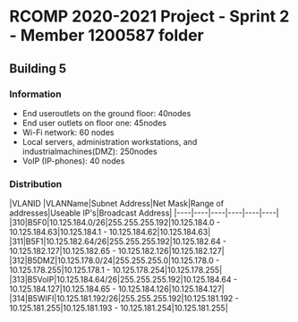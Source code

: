 RCOMP 2020-2021 Project - Sprint 2 - Member 1200587 folder
===========================================

## Building 5 ##

### Information ###
- End useroutlets on the ground floor: 40nodes
- End user outlets on floor one: 45nodes
- Wi-Fi network: 60 nodes
- Local servers, administration workstations, and industrialmachines(DMZ): 250nodes
- VoIP (IP-phones): 40 nodes


### Distribution ###

|VLANID |VLANName|Subnet Address|Net Mask|Range of addresses|Useable IP's|Broadcast Address|
|----|----|----|----|----|----|
|310|B5F0|10.125.184.0/26|255.255.255.192|10.125.184.0 - 10.125.184.63|10.125.184.1 - 10.125.184.62|10.125.184.63|
|311|B5F1|10.125.182.64/26|255.255.255.192|10.125.182.64 - 10.125.182.127|10.125.182.65 - 10.125.182.126|10.125.182.127|
|312|B5DMZ|10.125.178.0/24|255.255.255.0|10.125.178.0 - 10.125.178.255|10.125.178.1 - 10.125.178.254|10.125.178.255|
|313|B5VoIP|10.125.184.64/26|255.255.255.192|10.125.184.64 - 10.125.184.127|10.125.184.65 - 10.125.184.126|10.125.184.127|
|314|B5WIFI|10.125.181.192/26|255.255.255.192|10.125.181.192 - 10.125.181.255|10.125.181.193 - 10.125.181.254|10.125.181.255|


